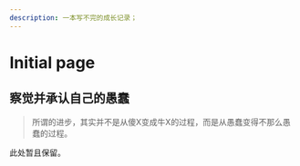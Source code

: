 ```yaml
---
description: 一本写不完的成长记录；
---
```


# Initial page

## 察觉并承认自己的愚蠢



> 所谓的进步，其实并不是从傻X变成牛X的过程，而是从愚蠢变得不那么愚蠢的过程。

此处暂且保留。

